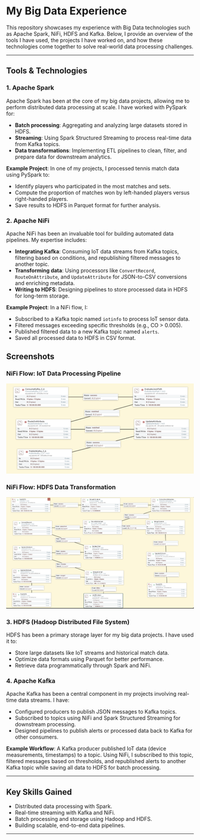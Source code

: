 # My Big Data Experience

This repository showcases my experience with Big Data technologies such as Apache Spark, NiFi, HDFS and Kafka. Below, I provide an overview of the tools I have used, the projects I have worked on, and how these technologies come together to solve real-world data processing challenges.

---

## Tools & Technologies

### 1. **Apache Spark**
Apache Spark has been at the core of my big data projects, allowing me to perform distributed data processing at scale. I have worked with PySpark for:

- **Batch processing**: Aggregating and analyzing large datasets stored in HDFS.
- **Streaming**: Using Spark Structured Streaming to process real-time data from Kafka topics.
- **Data transformations**: Implementing ETL pipelines to clean, filter, and prepare data for downstream analytics.

**Example Project**: 
In one of my projects, I processed tennis match data using PySpark to:
- Identify players who participated in the most matches and sets.
- Compute the proportion of matches won by left-handed players versus right-handed players.
- Save results to HDFS in Parquet format for further analysis.

### 2. **Apache NiFi**
Apache NiFi has been an invaluable tool for building automated data pipelines. My expertise includes:

- **Integrating Kafka**: Consuming IoT data streams from Kafka topics, filtering based on conditions, and republishing filtered messages to another topic.
- **Transforming data**: Using processors like `ConvertRecord`, `RouteOnAttribute`, and `UpdateAttribute` for JSON-to-CSV conversions and enriching metadata.
- **Writing to HDFS**: Designing pipelines to store processed data in HDFS for long-term storage.

**Example Project**:
In a NiFi flow, I:
- Subscribed to a Kafka topic named `iotinfo` to process IoT sensor data.
- Filtered messages exceeding specific thresholds (e.g., CO > 0.005).
- Published filtered data to a new Kafka topic named `alerts`.
- Saved all processed data to HDFS in CSV format.

## Screenshots

### NiFi Flow: IoT Data Processing Pipeline
![NiFi IoT Data Pipeline](nifi_flows/nifi_pipeline2.png)

### NiFi Flow: HDFS Data Transformation
![NiFi HDFS Processing Pipeline](nifi_flows/nifi_pipeline1.png)

### 3. **HDFS (Hadoop Distributed File System)**
HDFS has been a primary storage layer for my big data projects. I have used it to:

- Store large datasets like IoT streams and historical match data.
- Optimize data formats using Parquet for better performance.
- Retrieve data programmatically through Spark and NiFi.

### 4. **Apache Kafka**
Apache Kafka has been a central component in my projects involving real-time data streams. I have:

- Configured producers to publish JSON messages to Kafka topics.
- Subscribed to topics using NiFi and Spark Structured Streaming for downstream processing.
- Designed pipelines to publish alerts or processed data back to Kafka for other consumers.

**Example Workflow**:
A Kafka producer published IoT data (device measurements, timestamps) to a topic. Using NiFi, I subscribed to this topic, filtered messages based on thresholds, and republished alerts to another Kafka topic while saving all data to HDFS for batch processing.

---

## Key Skills Gained
- Distributed data processing with Spark.
- Real-time streaming with Kafka and NiFi.
- Batch processing and storage using Hadoop and HDFS.
- Building scalable, end-to-end data pipelines.

---
